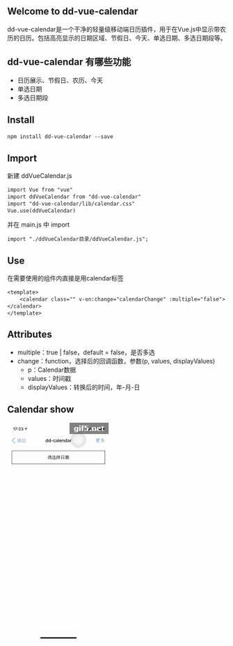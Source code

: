 ## Welcome to dd-vue-calendar
dd-vue-calendar是一个干净的轻量级移动端日历插件，用于在Vue.js中显示带农历的日历。包括高亮显示的日期区域、节假日、今天、单选日期、多选日期段等。

## dd-vue-calendar 有哪些功能
* 日历展示、节假日、农历、今天
* 单选日期
* 多选日期段

## Install
```
npm install dd-vue-calendar --save
```

## Import
新建 ddVueCalendar.js
```
import Vue from "vue"
import ddVueCalendar from "dd-vue-calendar"
import "dd-vue-calendar/lib/calendar.css"
Vue.use(ddVueCalendar)
```
并在 main.js 中 import
```
import "./ddVueCalendar目录/ddVueCalendar.js";
```

## Use
在需要使用的组件内直接是用calendar标签
```
<template>
	<calendar class="" v-on:change="calendarChange" :multiple="false"></calendar>
</template>
```

## Attributes
* multiple：true | false，default = false，是否多选
* change：function，选择后的回调函数，参数(p, values, displayValues)
	* p：Calendar数据
    * values：时间戳
	* displayValues：转换后的时间，年-月-日

## Calendar show
![gif1](./img/gif1.gif)